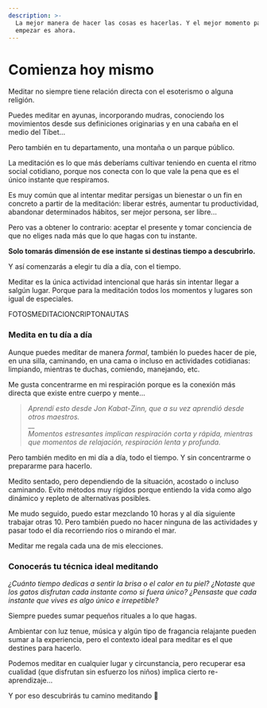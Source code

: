 ```yaml
---
description: >-
  La mejor manera de hacer las cosas es hacerlas. Y el mejor momento para
  empezar es ahora.
---
```


# Comienza hoy mismo

Meditar no siempre tiene relación directa con el esoterismo o alguna religión.

Puedes meditar en ayunas, incorporando mudras, conociendo los movimientos desde sus definiciones originarias y en una cabaña en el medio del Tíbet...

Pero también en tu departamento, una montaña o un parque público.

La meditación es lo que más deberíams cultivar teniendo en cuenta el ritmo social cotidiano, porque nos conecta con lo que vale la pena que es el único instante que respiramos.

Es muy común que al intentar meditar persigas un bienestar o un fin en concreto a partir de la meditación: liberar estrés, aumentar tu productividad, abandonar determinados hábitos, ser mejor persona, ser libre...

Pero vas a obtener lo contrario: aceptar el presente y tomar conciencia de que no eliges nada más que lo que hagas con tu instante.

**Solo tomarás dimensión de ese instante si destinas tiempo a descubrirlo.**

Y así comenzarás a elegir tu día a día, con el tiempo.

Meditar es la única actividad intencional que harás sin intentar llegar a salgún lugar. Porque para la meditación todos los momentos y lugares son igual de especiales.

&#x20;FOTOSMEDITACIONCRIPTONAUTAS

### Medita en tu día a día

Aunque puedes meditar de manera _formal_, también lo puedes hacer de pie, en una silla, caminando, en una cama o incluso en actividades cotidianas: limpiando, mientras te duchas, comiendo, manejando, etc.

Me gusta concentrarme en mi respiración porque es la conexión más directa que existe entre cuerpo y mente...

> _Aprendí esto desde Jon Kabat-Zinn, que a su vez aprendió desde otros maestros._\
> __\
> _Momentos estresantes implican respiración corta y rápida, mientras que momentos de relajación, respiración lenta y profunda._

Pero también medito en mi día a día, todo el tiempo. Y sin concentrarme o prepararme para hacerlo.

Medito sentado, pero dependiendo de la situación, acostado o incluso caminando. Evito métodos muy rígidos porque entiendo la vida como algo dinámico y repleto de alternativas posibles.

Me mudo seguido, puedo estar mezclando 10 horas y al día siguiente trabajar otras 10. Pero también puedo no hacer ninguna de las actividades y pasar todo el día recorriendo ríos o mirando el mar.

Meditar me regala cada una de mis elecciones.

### Conocerás tu técnica ideal meditando

_¿Cuánto tiempo dedicas a sentir la brisa o el calor en tu piel? ¿Notaste que los gatos disfrutan cada instante como si fuera único? ¿Pensaste que cada instante que vives es algo único e irrepetible?_

Siempre puedes sumar pequeños rituales a lo que hagas.

Ambientar con luz tenue, música y algún tipo de fragancia relajante pueden sumar a la experiencia, pero el contexto ideal para meditar es el que destines para hacerlo.

Podemos meditar en cualquier lugar y circunstancia, pero recuperar esa cualidad (que disfrutan sin esfuerzo los niños) implica cierto re-aprendizaje...

Y por eso descubrirás tu camino meditando 🙏
